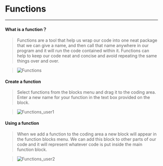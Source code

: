 # Functions
________________________

#### What is a function？

>Functions are a tool that help us wrap our code into one neat package that we can give a name, and then call that name anywhere in our program and it will run the code contained within it. Functions can help to keep our code neat and concise and avoid repeating the same things over and over.

>![Functions](/image/Functions/Functions.jpg)


#### Create a function

>Select functions from the blocks menu and drag it to the coding area. Enter a new name for your function in the text box provided on the block.

>![Functions_user1](/image/Functions/Functions_user1.gif)

#### Using a function

>When we add a function to the coding area a new block will appear in the function blocks menu. We can add this block to other parts of our code and it will represent whatever code is put inside the main function block.

>![Functions_user2](/image/Functions/Functions_user2.gif)

